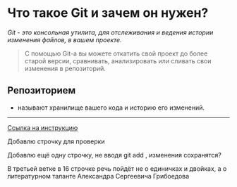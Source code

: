 # Что такое Git и зачем он нужен?

*Git - это консольная утилита, для отслеживания и ведения истории изменения файлов, в вашем проекте.*

>С помощью Git-a вы можете откатить свой проект до более старой версии, сравнивать, анализировать или сливать свои изменения в репозиторий.

## Репозиторием
 - называют хранилище вашего кода и историю его изменений.
---
[Ссылка на инструкцию](https://habr.com/ru/post/541258/)

Добавлю строчку для проверки

Добавлю ещё одну строчку, не вводя git add , изменения сохранятся?

В третьей ветке в 16 строчке речь пойдёт не о единичках и двойках, а о литературном таланте Александра Сергеевича Грибоедова


